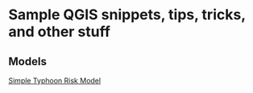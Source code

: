 # Sample QGIS snippets, tips, tricks, and other stuff

## Models
[Simple Typhoon Risk Model](qgis-models/typhoon-risk-model)